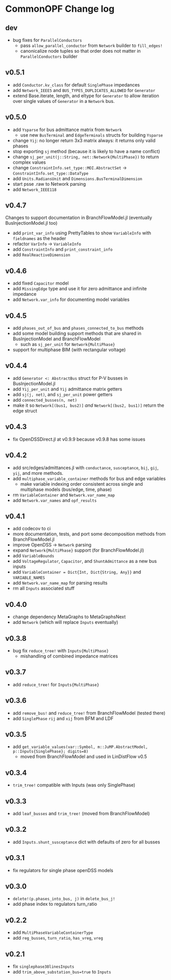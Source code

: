 # CommonOPF Change log

## dev
- bug fixes for `ParallelConductors` 
    - pass `allow_parallel_conductor` from `Network` builder to `fill_edges!`
    - canonicalize node tuples so that order does not matter in `ParallelConductors` builder


## v0.5.1
- add `Conductor.kv_class` for default `SinglePhase` impedances
- add `Network_IEEE5` and `BUS_TYPES_DUPLICATES_ALLOWED` for `Generator`
- extend Base.iterate, length, and eltype for `Generator` to allow iteration over single values of
  `Generator` in a `Network` bus.

## v0.5.0
- add `Ysparse` for bus admittance matrix from `Network`
    - use new `BusTerminal` and `EdgeTerminals` structs for building `Ysparse`
- change `Yij`: no longer return 3x3 matrix always: it returns only valid phases
- stop exporting `sj` method (because it is likely to have a name conflict)
- change `sj_per_unit(j::String, net::Network{MultiPhase})` to return complex values
- change `ConstraintInfo.set_type::MOI.AbstractSet` -> `ConstraintInfo.set_type::DataType`
- add `Units.RadiansUnit` and `Dimensions.BusTerminalDimension`
- start psse .raw to Network parsing
- add `Network_IEEE118`

## v0.4.7
Changes to support documentation in BranchFlowModel.jl (eventually BusInjectionModel.jl too)
- add `print_var_info` using PrettyTables to show `VariableInfo` with `fieldnames` as the header
- refactor `VarInfo` -> `VariableInfo`
- add `ConstraintInfo` and `print_constraint_info`
- add `RealReactiveDimension`

## v0.4.6
- add fixed `Capacitor` model
- add `MissingEdge` type and use it for zero admittance and infinite impedance
- add `Network.var_info` for documenting model variables

## v0.4.5
- add `phases_out_of_bus` and `phases_connected_to_bus` methods
- add some model building support methods that are shared in BusInjectionModel and BranchFlowModel
    - such as `sj_per_unit` for `Network{MultiPhase}`
- support for multiphase BIM (with rectangular voltage)

## v0.4.4
- add `Generator <: AbstractBus` struct for P-V busses in BusInjectionModel.jl
- add `Yij_per_unit` and `Yij` admittance matrix getters
- add `sj(j, net)`, and `sj_per_unit` power getters
- add `connected_busses(n, net)`
- make it so `Network[(bus1, bus2)]` _and_ `Network[(bus2, bus1)]` return the edge struct

## v0.4.3
- fix OpenDSSDirect.jl at v0.9.9 because v0.9.8 has some issues

## v0.4.2 
- add src/edges/admittances.jl with `conductance`, `susceptance`, `bij`, `gij`, `yij`, and more methods.
- add `multiphase_variable_container` methods for bus and edge variables
    - make variable indexing order consistent across single and multiphase models (bus/edge, time,
      phase)
- rm `VariableContainer` and `Network.var_name_map`
- add `Network.var_names` and `opf_results`

## v0.4.1
- add codecov to ci
- more documentation, tests, and port some decomposition methods from BranchFlowModel.jl
- improve OpenDSS -> `Network` parsing
- expand `Network{MultiPhase}` support (for BranchFlowModel.jl)
- add `VariableBounds`
- add `VoltageRegulator`, `Capacitor`, and `ShuntAdmittance` as a new bus inputs
- add `VariableContainer = Dict{Int, Dict{String, Any}}` and `VARIABLE_NAMES`
- add `Network.var_name_map` for parsing results
- rm all `Inputs` associated stuff

## v0.4.0
- change dependency MetaGraphs to MetaGraphsNext
- add `Network` (which will replace `Inputs` eventually)

## v0.3.8
- bug fix `reduce_tree!` with `Inputs{MultiPhase}`
    - mishandling of combined impedance matrices

## v0.3.7
- add `reduce_tree!` for `Inputs{MultiPhase}`

## v0.3.6
- add `remove_bus!` and `reduce_tree!` from BranchFlowModel (tested there)
- add `SinglePhase` `rij` and `xij` from BFM and LDF

## v0.3.5
- add `get_variable_values(var::Symbol, m::JuMP.AbstractModel, p::Inputs{SinglePhase}; digits=8)`
    - moved from BranchFlowModel and used in LinDistFlow v0.5

## v0.3.4
- `trim_tree!` compatible with Inputs (was only SinglePhase)

## v0.3.3
- add `leaf_busses` and `trim_tree!` (moved from BranchFlowModel)

## v0.3.2
- add `Inputs.shunt_susceptance` dict with defaults of zero for all busses

## v0.3.1
- fix regulators for single phase openDSS models

## v0.3.0
-  `delete!(p.phases_into_bus, j)` in `delete_bus_j!`
- add phase index to regulators turn_ratio

## v0.2.2
- add `MultiPhaseVariableContainerType`
- add `reg_busses`, `turn_ratio`, `has_vreg`, `vreg`

## v0.2.1 
- fix `singlephase38linesInputs`
- add `trim_above_substation_bus=true` to `Inputs`